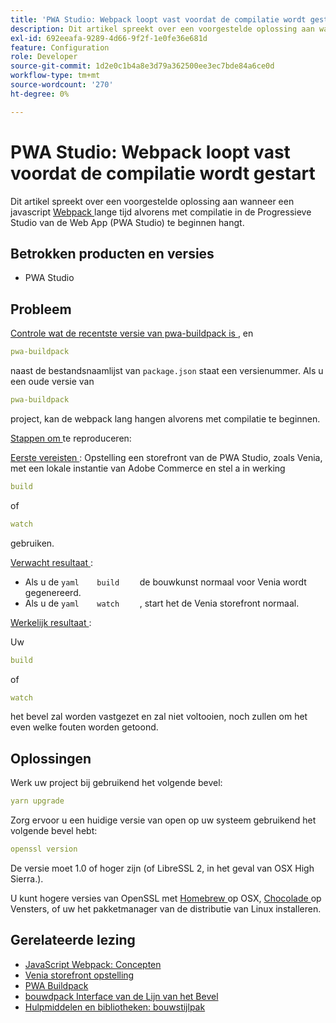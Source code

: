 ```yaml
---
title: 'PWA Studio: Webpack loopt vast voordat de compilatie wordt gestart'
description: Dit artikel spreekt over een voorgestelde oplossing aan wanneer een javascript [Webpack] (https://magento.github.io/pwa-studio/technologies/tools-libraries/#webpack) lang alvorens met compilatie in de Progressieve Studio van de Web App (PWA Studio) te beginnen hangt.
exl-id: 692eeafa-9289-4d66-9f2f-1e0fe36e681d
feature: Configuration
role: Developer
source-git-commit: 1d2e0c1b4a8e3d79a362500ee3ec7bde84a6ce0d
workflow-type: tm+mt
source-wordcount: '270'
ht-degree: 0%

---
```


# PWA Studio: Webpack loopt vast voordat de compilatie wordt gestart

Dit artikel spreekt over een voorgestelde oplossing aan wanneer een javascript [ Webpack ](https://magento.github.io/pwa-studio/technologies/tools-libraries/#webpack) lange tijd alvorens met compilatie in de Progressieve Studio van de Web App (PWA Studio) te beginnen hangt.

## Betrokken producten en versies

* PWA Studio

## Probleem

[ Controle wat de recentste versie van pwa-buildpack is ](https://github.com/magento/pwa-studio/tree/master/packages/pwa-buildpack), en

```yaml
pwa-buildpack
```

naast de bestandsnaamlijst van `package.json` staat een versienummer. Als u een oude versie van

```yaml
pwa-buildpack
```

project, kan de webpack lang hangen alvorens met compilatie te beginnen.

<u> Stappen om </u> te reproduceren:

<u> Eerste vereisten </u>: Opstelling een storefront van de PWA Studio, zoals Venia, met een lokale instantie van Adobe Commerce en stel a in werking

```yaml
build
```

of

```yaml
watch
```

gebruiken.

<u> Verwacht resultaat </u>:

* Als u de    ```yaml    build    ```    de bouwkunst normaal voor Venia wordt gegenereerd.
* Als u de    ```yaml    watch    ```    , start het de Venia storefront normaal.

<u> Werkelijk resultaat </u>:

Uw

```yaml
build
```

of

```yaml
watch
```

het bevel zal worden vastgezet en zal niet voltooien, noch zullen om het even welke fouten worden getoond.

## Oplossingen

Werk uw project bij gebruikend het volgende bevel:

```yaml
yarn upgrade
```

Zorg ervoor u een huidige versie van open op uw systeem gebruikend het volgende bevel hebt:

```yaml
openssl version
```

De versie moet 1.0 of hoger zijn (of LibreSSL 2, in het geval van OSX High Sierra.).

U kunt hogere versies van OpenSSL met [ Homebrew ](https://brew.sh/) op OSX, [ Chocolade ](https://chocolatey.org/) op Vensters, of uw het pakketmanager van de distributie van Linux installeren.

## Gerelateerde lezing

* [ JavaScript Webpack: Concepten ](https://webpack.js.org/concepts/)
* [ Venia storefront opstelling ](https://magento.github.io/pwa-studio/venia-pwa-concept/setup/)
* [ PWA Buildpack ](https://magento.github.io/pwa-studio/pwa-buildpack/)
* [ bouwdpack Interface van de Lijn van het Bevel ](https://magento.github.io/pwa-studio/pwa-buildpack/reference/buildpack-cli/)
* [ Hulpmiddelen en bibliotheken: bouwstijlpak ](https://magento.github.io/pwa-studio/technologies/tools-libraries/#webpack)
